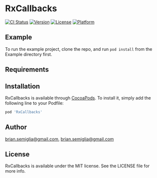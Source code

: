 # RxCallbacks

[![CI Status](https://img.shields.io/travis/brian.semiglia@gmail.com/RxCallbacks.svg?style=flat)](https://travis-ci.org/brian.semiglia@gmail.com/RxCallbacks)
[![Version](https://img.shields.io/cocoapods/v/RxCallbacks.svg?style=flat)](https://cocoapods.org/pods/RxCallbacks)
[![License](https://img.shields.io/cocoapods/l/RxCallbacks.svg?style=flat)](https://cocoapods.org/pods/RxCallbacks)
[![Platform](https://img.shields.io/cocoapods/p/RxCallbacks.svg?style=flat)](https://cocoapods.org/pods/RxCallbacks)

## Example

To run the example project, clone the repo, and run `pod install` from the Example directory first.

## Requirements

## Installation

RxCallbacks is available through [CocoaPods](https://cocoapods.org). To install
it, simply add the following line to your Podfile:

```ruby
pod 'RxCallbacks'
```

## Author

brian.semiglia@gmail.com, brian.semiglia@gmail.com

## License

RxCallbacks is available under the MIT license. See the LICENSE file for more info.
